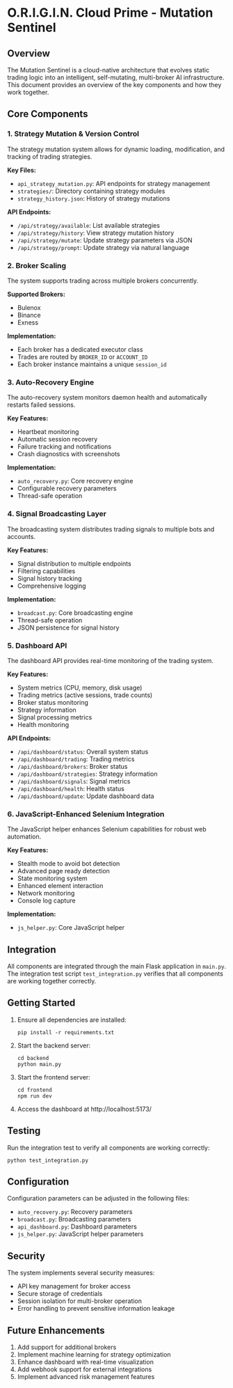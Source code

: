 # O.R.I.G.I.N. Cloud Prime - Mutation Sentinel

## Overview

The Mutation Sentinel is a cloud-native architecture that evolves static trading logic into an intelligent, self-mutating, multi-broker AI infrastructure. This document provides an overview of the key components and how they work together.

## Core Components

### 1. Strategy Mutation & Version Control

The strategy mutation system allows for dynamic loading, modification, and tracking of trading strategies.

**Key Files:**
- `api_strategy_mutation.py`: API endpoints for strategy management
- `strategies/`: Directory containing strategy modules
- `strategy_history.json`: History of strategy mutations

**API Endpoints:**
- `/api/strategy/available`: List available strategies
- `/api/strategy/history`: View strategy mutation history
- `/api/strategy/mutate`: Update strategy parameters via JSON
- `/api/strategy/prompt`: Update strategy via natural language

### 2. Broker Scaling

The system supports trading across multiple brokers concurrently.

**Supported Brokers:**
- Bulenox
- Binance
- Exness

**Implementation:**
- Each broker has a dedicated executor class
- Trades are routed by `BROKER_ID` or `ACCOUNT_ID`
- Each broker instance maintains a unique `session_id`

### 3. Auto-Recovery Engine

The auto-recovery system monitors daemon health and automatically restarts failed sessions.

**Key Features:**
- Heartbeat monitoring
- Automatic session recovery
- Failure tracking and notifications
- Crash diagnostics with screenshots

**Implementation:**
- `auto_recovery.py`: Core recovery engine
- Configurable recovery parameters
- Thread-safe operation

### 4. Signal Broadcasting Layer

The broadcasting system distributes trading signals to multiple bots and accounts.

**Key Features:**
- Signal distribution to multiple endpoints
- Filtering capabilities
- Signal history tracking
- Comprehensive logging

**Implementation:**
- `broadcast.py`: Core broadcasting engine
- Thread-safe operation
- JSON persistence for signal history

### 5. Dashboard API

The dashboard API provides real-time monitoring of the trading system.

**Key Features:**
- System metrics (CPU, memory, disk usage)
- Trading metrics (active sessions, trade counts)
- Broker status monitoring
- Strategy information
- Signal processing metrics
- Health monitoring

**API Endpoints:**
- `/api/dashboard/status`: Overall system status
- `/api/dashboard/trading`: Trading metrics
- `/api/dashboard/brokers`: Broker status
- `/api/dashboard/strategies`: Strategy information
- `/api/dashboard/signals`: Signal metrics
- `/api/dashboard/health`: Health status
- `/api/dashboard/update`: Update dashboard data

### 6. JavaScript-Enhanced Selenium Integration

The JavaScript helper enhances Selenium capabilities for robust web automation.

**Key Features:**
- Stealth mode to avoid bot detection
- Advanced page ready detection
- State monitoring system
- Enhanced element interaction
- Network monitoring
- Console log capture

**Implementation:**
- `js_helper.py`: Core JavaScript helper

## Integration

All components are integrated through the main Flask application in `main.py`. The integration test script `test_integration.py` verifies that all components are working together correctly.

## Getting Started

1. Ensure all dependencies are installed:
   ```
   pip install -r requirements.txt
   ```

2. Start the backend server:
   ```
   cd backend
   python main.py
   ```

3. Start the frontend server:
   ```
   cd frontend
   npm run dev
   ```

4. Access the dashboard at http://localhost:5173/

## Testing

Run the integration test to verify all components are working correctly:

```
python test_integration.py
```

## Configuration

Configuration parameters can be adjusted in the following files:

- `auto_recovery.py`: Recovery parameters
- `broadcast.py`: Broadcasting parameters
- `api_dashboard.py`: Dashboard parameters
- `js_helper.py`: JavaScript helper parameters

## Security

The system implements several security measures:

- API key management for broker access
- Secure storage of credentials
- Session isolation for multi-broker operation
- Error handling to prevent sensitive information leakage

## Future Enhancements

1. Add support for additional brokers
2. Implement machine learning for strategy optimization
3. Enhance dashboard with real-time visualization
4. Add webhook support for external integrations
5. Implement advanced risk management features